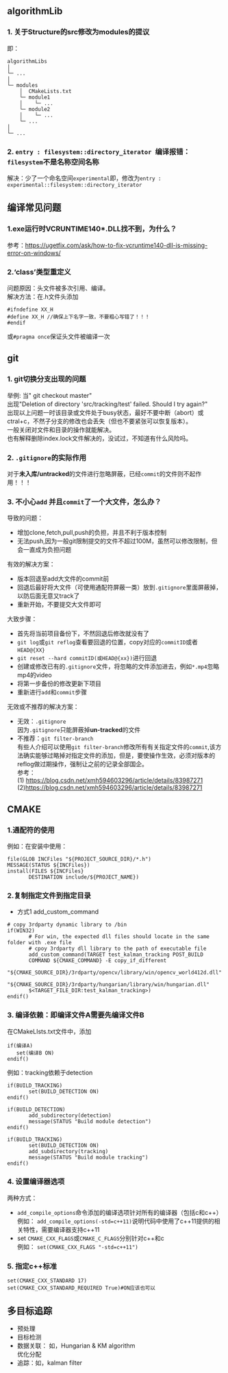 ## algorithmLib
### 1. 关于Structure的src修改为modules的提议
即：
```
algorithmLibs 
│ 
└─ ...
│ 
└─ modules
    │  CMakeLists.txt
    └─ module1
    │    └─ ...      
    └─ module2
    │    └─ ... 
    └─ ... 
│        
└─ ...
```
### 2. `entry : filesystem::directory_iterator `编译报错： `filesystem`不是名称空间名称
解决：少了一个命名空间`experimental`即，修改为`entry : experimental::filesystem::directory_iterator`


## 编译常见问题
### 1.exe运行时VCRUNTIME140*.DLL找不到，为什么？
参考：https://ugetfix.com/ask/how-to-fix-vcruntime140-dll-is-missing-error-on-windows/

### 2.‘class’类型重定义
问题原因：头文件被多次引用、编译。<br>
解决方法：在.h文件头添加
```
#ifndefine XX_H 
#define XX_H //确保上下名字一致，不要粗心写错了！！！
#endif
 ```
或`#pragma once`保证头文件被编译一次



## git

### 1. git切换分支出现的问题
举例:
当" git checkout master"<br>
出现"Deletion of directory 'src/tracking/test' failed. Should I try again?"<br>
出现以上问题一时该目录或文件处于busy状态，最好不要中断（abort）或ctral+c，不然子分支的修改也会丢失（但也不要紧张可以恢复版本）。<br>
一般关闭对文件和目录的操作就能解决。<br>
也有解释删除index.lock文件解决的，没试过，不知道有什么风险吗。


### 2. `.gitignore`的实际作用
对于**未入库/untracked**的文件进行忽略屏蔽，已经`commit`的文件则不起作用！！！

### 3. 不小心`add` 并且`commit`了一个大文件，怎么办？
导致的问题：
 - 增加clone,fetch,pull,push的负担，并且不利于版本控制
 - 无法push,因为一般git限制提交的文件不超过100M，虽然可以修改限制，但会一直成为负担问题

有效的解决方案：<br>
- 版本回退至add大文件的commit前
- 回退后最好将大文件（可使用通配符屏蔽一类）放到`.gitignore`里面屏蔽掉，以防后面无意又track了
- 重新开始，不要提交大文件即可

大致步骤：
-  首先将当前项目备份下，不然回退后修改就没有了
-  `git log`或`git reflog`查看要回退的位置，copy对应的`commitID`或者`HEAD@{XX}`
-  `git reset --hard commitID(或HEAD@{xx})`进行回退
-   创建或修改已有的`.gitignore`文件，将忽略的文件添加进去，例如`*.mp4`忽略mp4的video
-   将第一步备份的修改更新下项目
-   重新进行`add`和`commit`步骤

无效或不推荐的解决方案：<br>
- 无效：`.gitignore`<br>
  因为`.gitignore`只能屏蔽掉**un-tracked**的文件
- 不推荐：`git filter-branch`<br>
  有些人介绍可以使用`git filter-branch`修改所有有关指定文件的`commit`,该方法确实能够过略掉对指定文件的添加，但是，要使操作生效，必须对版本的reflog做过期操作，强制让之前的记录全部国企。<br>
  参考：<br>
       (1) https://blog.csdn.net/xmh594603296/article/details/83987271<br>
       (2)https://blog.csdn.net/xmh594603296/article/details/83987271<br>


## CMAKE

### 1.通配符的使用
例如：在安装中使用：
```
file(GLOB INCFiles "${PROJECT_SOURCE_DIR}/*.h")
MESSAGE(STATUS ${INCFiles})
install(FILES ${INCFiles}
       DESTINATION include/${PROJECT_NAME})
```

### 2.复制指定文件到指定目录
- 方式1  add_custom_command
```
# copy 3rdparty dynamic library to /bin 
if(WIN32)
       # For win, the expected dll files should locate in the same folder with .exe file 
       # cpoy 3rdparty dll library to the path of executable file
       add_custom_command(TARGET test_kalman_tracking POST_BUILD 
       COMMAND ${CMAKE_COMMAND} -E copy_if_different
       "${CMAKE_SOURCE_DIR}/3rdparty/opencv/library/win/opencv_world412d.dll" 
       "${CMAKE_SOURCE_DIR}/3rdparty/hungarian/library/win/hungarian.dll"              
       $<TARGET_FILE_DIR:test_kalman_tracking>)
endif()
```

### 3. 编译依赖：即编译文件A需要先编译文件B
在CMakeLIsts.txt文件中，添加
```
if(编译A)
   set(编译B ON)
endif()
```
例如：tracking依赖于detection
```
if(BUILD_TRACKING)
       set(BUILD_DETECTION ON)
endif()

if(BUILD_DETECTION)
       add_subdirectory(detection)
       message(STATUS "Build module detection")
endif()

if(BUILD_TRACKING)
       set(BUILD_DETECTION ON)
       add_subdirectory(tracking)
       message(STATUS "Build module tracking")
endif()

```

### 4. 设置编译器选项
两种方式：
- `add_compile_options`命令添加的编译选项针对所有的编译器（包括c和c++）<br>
例如：
`add_compile_options(-std=c++11)`说明代码中使用了c++11提供的相关特性，需要编译器支持c++11
- set `CMAKE_CXX_FLAGS`或`CMAKE_C_FLAGS`分别针对c++和c<br>
例如：
`set(CMAKE_CXX_FLAGS "-std=c++11")`

### 5. 指定c++标准
```
set(CMAKE_CXX_STANDARD 17)
set(CMAKE_CXX_STANDARD_REQUIRED True)#ON应该也可以
```

## 多目标追踪
- 预处理
- 目标检测
- 数据关联： 如，Hungarian & KM algorithm <br>
  优化分配
- 追踪：如，kalman filter